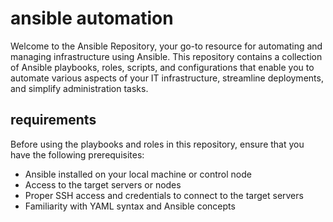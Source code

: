 # ansible automation 

Welcome to the Ansible Repository, your go-to resource for automating and managing infrastructure using Ansible. 
This repository contains a collection of Ansible playbooks, roles, scripts, and configurations that enable you to automate various aspects of your IT infrastructure, streamline deployments, and simplify administration tasks.

## requirements

Before using the playbooks and roles in this repository, ensure that you have the following prerequisites:

- Ansible installed on your local machine or control node
- Access to the target servers or nodes
- Proper SSH access and credentials to connect to the target servers
- Familiarity with YAML syntax and Ansible concepts
